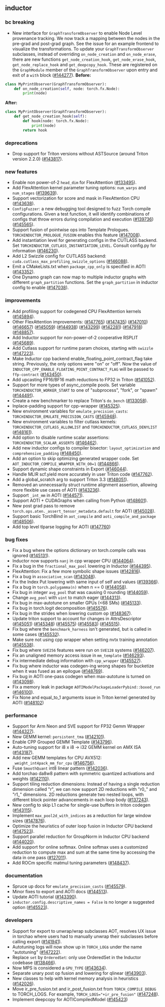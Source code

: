 ## inductor

### bc breaking

 - New interface for `GraphTransformObserver` to enable Node Level provenance tracking. We now track a mapping between the nodes in the pre-grad and post-grad graph. See the issue for an example frontend to visualize the transformations. To update your `GraphTransformObserver` subclasses, instead of overriding `on_node_creation` and `on_node_erase`, there are new functions `get_node_creation_hook`, `get_node_erase_hook`, `get_node_replace_hook` and `get_deepcopy_hook`. These are registered on the `GraphModule` member of the `GraphTransformObserver` upon entry and exit of a `with` block ([#144277](https://github.com/pytorch/pytorch/pull/144277)).
**Before:**
```python
class MyPrintObserver(GraphTransformObserver):
    def on_node_creation(self, node: torch.fx.Node):
        print(node)
```
**After:**
```python
class MyPrintObserver(GraphTransformObserver):
    def get_node_creation_hook(self):
        def hook(node: torch.fx.Node):
            print(node)
        return hook
```

### deprecations

 - Drop support for Triton versions without ASTSource (around Triton version 2.2.0) ([#143817](https://github.com/pytorch/pytorch/pull/143817)).

### new features

 - Enable non power-of-2 `head_dim` for FlexAttention ([#133495](https://github.com/pytorch/pytorch/pull/133495)).
 - Add FlexAttention kernel parameter tuning options: `num_warps` and `num_stages` ([#139639](https://github.com/pytorch/pytorch/pull/139639)).
 - Support vectorization for score and mask in FlexAttention CPU ([#143638](https://github.com/pytorch/pytorch/pull/143638)).
 - `ConfigFuzzer`: a new debugging tool designed to fuzz Torch compile configurations. Given a test function, it will identify combinations of configs that throw errors during compilation and execution ([#139736](https://github.com/pytorch/pytorch/pull/139736)) ([#145565](https://github.com/pytorch/pytorch/pull/145565)).
 - Support fusion of pointwise ops into Template Prologues. `TORCHINDUCTOR_PROLOGUE_FUSION` enables this feature ([#147008](https://github.com/pytorch/pytorch/pull/147008)).
 - Add instantiation level for generating configs in the CUTLASS backend. Set `TORCHINDUCTOR_CUTLASS_INSTANTIATION_LEVEL`. Consult config.py for information ([#146230](https://github.com/pytorch/pytorch/pull/146230)).
 - Add L2 Swizzle config for CUTLASS backend: `cuda.cutlass_max_profiling_swizzle_options` ([#146088](https://github.com/pytorch/pytorch/pull/146088)).
 - Emit a CMakeLists.txt when `package_cpp_only` is specified in AOTI ([#143352](https://github.com/pytorch/pytorch/pull/143352)).
 - One Dynamo graph can now map to multiple inductor graphs with different `graph_partition` functions. Set the `graph_partition` in inductor config to enable ([#147038](https://github.com/pytorch/pytorch/pull/147038)).

### improvements

 - Add profiling support for codegened CPU FlexAttention kernels ([#145894](https://github.com/pytorch/pytorch/pull/145894)).
 - Other FlexAttention improvements: ([#147765](https://github.com/pytorch/pytorch/pull/147765)) ([#147435](https://github.com/pytorch/pytorch/pull/147435)) ([#147010](https://github.com/pytorch/pytorch/pull/147010)) ([#146657](https://github.com/pytorch/pytorch/pull/146657)) ([#145059](https://github.com/pytorch/pytorch/pull/145059)) ([#144938](https://github.com/pytorch/pytorch/pull/144938)) ([#143299](https://github.com/pytorch/pytorch/pull/143299)) ([#142281](https://github.com/pytorch/pytorch/pull/142281)) ([#147918](https://github.com/pytorch/pytorch/pull/147918)) ([#148857](https://github.com/pytorch/pytorch/pull/148857)).
 - Add Inductor support for non-power-of-2 cooperative RSPLIT ([#145689](https://github.com/pytorch/pytorch/pull/145689)).
 - Add Cutlass support for runtime param choices, starting with `swizzle` ([#147223](https://github.com/pytorch/pytorch/pull/147223)).
 - Make Inductor cpp backend enable_floating_point_contract_flag take string. Previously, the only options were "on" or "off". Now the value of `INDUCTOR_CPP_ENABLE_FLOATING_POINT_CONTRACT_FLAG` will be passed to `ffp-contract` ([#143450](https://github.com/pytorch/pytorch/pull/143450)).
 - Add upcasting FP16/BF16 math reductions to FP32 in Triton ([#141052](https://github.com/pytorch/pytorch/pull/141052)).
 - Support for more types of async_compile pools. Set variable `TORCHINDUCTOR_WORKER_START` to one of "subprocess", "fork", or "spawn" ([#144491](https://github.com/pytorch/pytorch/pull/144491)).
 - Create a new benchmarker to replace Triton's `do_bench` ([#133058](https://github.com/pytorch/pytorch/pull/133058)).
 - Inplace-padding support for cpp-wrapper ([#145325](https://github.com/pytorch/pytorch/pull/145325)).
 - New environment variables for `emulate_precision_casts`: `TORCHINDUCTOR_EMULATE_PRECISION_CASTS` ([#145948](https://github.com/pytorch/pytorch/pull/145948)).
 - New environment variables to filter cutlass kernels: `TORCHINDUCTOR_CUTLASS_ALLOWLIST` and `TORCHINDUCTOR_CUTLASS_DENYLIST` ([#148161](https://github.com/pytorch/pytorch/pull/148161)).
 - Add option to disable runtime scalar assertions: `TORCHINDUCTOR_SCALAR_ASSERTS` ([#146462](https://github.com/pytorch/pytorch/pull/146462)).
 - Add new inductor configs to compiler bisector: `layout_optimization` and `comprehensive_padding` ([#148450](https://github.com/pytorch/pytorch/pull/148450)).
 - Add an option to skip optimizing generated wrapper code. Set `AOT_INDUCTOR_COMPILE_WRAPPER_WITH_O0=1` ([#144866](https://github.com/pytorch/pytorch/pull/144866)).
 - Support dynamic shape constraints in Export ([#146044](https://github.com/pytorch/pytorch/pull/146044)).
 - Handle MLIR scf.yield more accurately in user Triton code ([#147762](https://github.com/pytorch/pytorch/pull/147762)).
 - Add a global_scratch arg to support Triton 3.3 ([#148051](https://github.com/pytorch/pytorch/pull/148051)).
 - Removed an unnecessarily struct runtime alignment assertion, allowing more flexible use cases of AOTI ([#143236](https://github.com/pytorch/pytorch/pull/143236)).
 - Support `_int_mm` in AOTI ([#144571](https://github.com/pytorch/pytorch/pull/144571)).
 - Support AOTI + CUDAGraphs when calling from Python ([#148601](https://github.com/pytorch/pytorch/pull/148601)).
 - New post grad pass to remove `torch.ops.aten._assert_tensor_metadata.default` for AOTI ([#145028](https://github.com/pytorch/pytorch/pull/145028)).
 - Support basic TorchBind in `aot_compile` and `aoti_compile_and_package` ([#148506](https://github.com/pytorch/pytorch/pull/148506)).
 - Add top level tlparse logging for AOTI ([#147760](https://github.com/pytorch/pytorch/pull/147760))

### bug fixes

 - Fix a bug where the options dictionary on torch.compile calls was ignored ([#145131](https://github.com/pytorch/pytorch/pull/145131)).
 - Inductor now supports `nanj` in cpp wrapper CPU ([#144064](https://github.com/pytorch/pytorch/pull/144064)).
 - Fix a bug in the `fractional_max_pool` lowering in Inductor ([#144395](https://github.com/pytorch/pytorch/pull/144395)).
 - FlexAttention: Fix a few more symbolic shape issues ([#142816](https://github.com/pytorch/pytorch/pull/142816)).
 - Fix a bug in `associative_scan` ([#143048](https://github.com/pytorch/pytorch/pull/143048)).
 - Fix the Index Put lowering with same input of self and values ([#139366](https://github.com/pytorch/pytorch/pull/139366)).
 - Fix a bug in `torch.polygamma(n)` when n == 0 ([#144058](https://github.com/pytorch/pytorch/pull/144058)).
 - Fix bug in integer `avg_pool` that was causing 0 rounding ([#144059](https://github.com/pytorch/pytorch/pull/144059)).
 - Change `avg_pool` with `uint` to match eager ([#144313](https://github.com/pytorch/pytorch/pull/144313)).
 - Fix bug in max-autotune on smaller GPUs (<68 SMs) ([#145133](https://github.com/pytorch/pytorch/pull/145133)).
 - Fix bug in torch.logit decomposition ([#145576](https://github.com/pytorch/pytorch/pull/145576)).
 - Fix bug in the strides when lowering custom op ([#148367](https://github.com/pytorch/pytorch/pull/148367)).
 - Update triton support to account for changes in AttrsDescriptor ([#145051](https://github.com/pytorch/pytorch/pull/145051)) ([#145348](https://github.com/pytorch/pytorch/pull/145348)) ([#145575](https://github.com/pytorch/pytorch/pull/145575)) ([#145583](https://github.com/pytorch/pytorch/pull/145583)) ([#145515](https://github.com/pytorch/pytorch/pull/145515)).
 - Fix bug where the `benchmark_harness` isn't generated, but is called in some cases ([#145532](https://github.com/pytorch/pytorch/pull/145532)).
 - Make sure not using cpp wrapper when setting nvtx training annotation ([#145538](https://github.com/pytorch/pytorch/pull/145538)).
 - Fix bug where `SVE256` features were run on `SVE128` systems ([#146207](https://github.com/pytorch/pytorch/pull/146207)).
 - Fix an unaligned memory access issue in `mm_template` ([#146293](https://github.com/pytorch/pytorch/pull/146293)).
 - Fix intermediate debug information with `cpp_wrapper` ([#145527](https://github.com/pytorch/pytorch/pull/145527)).
 - Fix bug where inductor was codegen-ing wrong shapes for bucketize when it was fused as an epilogue ([#148769](https://github.com/pytorch/pytorch/pull/148769)).
 - Fix bug in AOTI one-pass codegen when max-autotune is turned on ([#143098](https://github.com/pytorch/pytorch/pull/143098)).
 - Fix a memory leak in package `AOTIModelPackageLoaderPybind::boxed_run` ([#146100](https://github.com/pytorch/pytorch/pull/146100)).
 - Fix None and equal_to_1 arguments issue in Triton kernel generated by AOTI ([#148102](https://github.com/pytorch/pytorch/pull/148102))

### performance

 - Support for Arm Neon and SVE support for FP32 Gemm Wrapper ([#144327](https://github.com/pytorch/pytorch/pull/144327)).
 - New GEMM kernel: `persistent_tma` ([#142101](https://github.com/pytorch/pytorch/pull/142101)).
 - Enable CPP Grouped GEMM Template ([#143796](https://github.com/pytorch/pytorch/pull/143796)).
 - Auto-tuning support for i8 x i8 -> i32 GEMM kernel on AMX ISA ([#143187](https://github.com/pytorch/pytorch/pull/143187)).
 - Add new GEMM templates for CPU AVX512: `_weight_int4pack_mm_for_cpu` ([#146756](https://github.com/pytorch/pytorch/pull/146756)).
 - Fuse `SmoothQuant` int8 linear pattern ([#142036](https://github.com/pytorch/pytorch/pull/142036)).
 - Add torchao da8w8 pattern with symmetric quantized activations and weights ([#142110](https://github.com/pytorch/pytorch/pull/142110)).
 - Support tiling reduction dimensions: Instead of having a single reduction dimension called "r", we can now support 2D reductions with "r0_" and "r1_" dimensions. 2D reductions generate two nested loops, with different block pointer advancements in each loop body ([#137243](https://github.com/pytorch/pytorch/pull/137243)).
 - New config to skip L1 cache for single-use buffers in triton codegen ([#143115](https://github.com/pytorch/pytorch/pull/143115)).
 - Implement `max_pool2d_with_indices` as a reduction for large window sizes ([#147876](https://github.com/pytorch/pytorch/pull/147876)).
 - Optimize the heuristics of outer loop fusion in Inductor CPU backend ([#147523](https://github.com/pytorch/pytorch/pull/147523)).
 - Support parallel reduction for GroupNorm in Inductor CPU backend ([#144020](https://github.com/pytorch/pytorch/pull/144020)).
 - Add support for online softmax. Online softmax uses a customized reduction to compute max and sum at the same time by accessing the data in one pass ([#127011](https://github.com/pytorch/pytorch/pull/127011)).
 - Add ROCm specific matmul tuning parameters ([#148437](https://github.com/pytorch/pytorch/pull/148437)).

### documentation

 - Spruce up docs for `emulate_precision_casts` ([#145579](https://github.com/pytorch/pytorch/pull/145579)).
 - Minor fixes to export and AOTI docs ([#144513](https://github.com/pytorch/pytorch/pull/144513)).
 - Update AOTI tutorial ([#143390](https://github.com/pytorch/pytorch/pull/143390)).
 - `inductor.config.descriptive_names = False` is no longer a suggested option ([#145523](https://github.com/pytorch/pytorch/pull/145523)).

### developers

 - Support for export to unwrap/wrap subclasses AOT, resolves UX issue in torchao where users had to manually unwrap their subclasses before calling export ([#141941](https://github.com/pytorch/pytorch/pull/141941)).
 - Autotuning logs will now show up in `TORCH_LOG`s under the name "autotuning" ([#147222](https://github.com/pytorch/pytorch/pull/147222)).
 - Replace `set` by `OrderedSet`: only use OrderedSet in the Inductor codebase ([#138466](https://github.com/pytorch/pytorch/pull/138466)).
 - Now MPS is considered a `GPU_TYPE` ([#143634](https://github.com/pytorch/pytorch/pull/143634)).
 - Separate unary post op fusion and lowering for qlinear ([#143903](https://github.com/pytorch/pytorch/pull/143903)).
 - New classes to help with kernel memory analysis in heuristics ([#142026](https://github.com/pytorch/pytorch/pull/142026)).
 - Move ir_pre_fusion.txt and ir_post_fusion.txt from `TORCH_COMPILE_DEBUG` to TORCH_LOGS. For example, `TORCH_LOGS="+ir_pre_fusion"` ([#147248](https://github.com/pytorch/pytorch/pull/147248)).
 - Implement deepcopy for AOTICompiledModel ([#145423](https://github.com/pytorch/pytorch/pull/145423))
